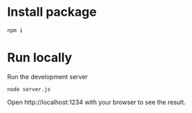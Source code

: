 # Install package

`npm i`

# Run locally

Run the development server

`node server.js`

Open http://localhost:1234 with your browser to see the result.